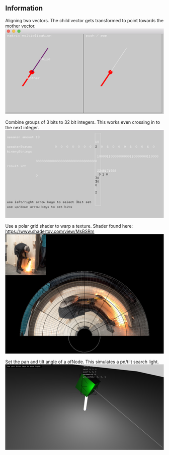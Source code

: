 ## Information
Aligning two vectors. The child vector gets transformed to point towards the mother vector.
![](https://github.com/antimodular/examples/blob/master/align_2_vectors.png)

Combine groups of 3 bits to 32 bit integers. This works even crossing in to the next integer.
![](https://github.com/antimodular/examples/blob/master/3bits_combine.png)

Use a polar grid shader to warp a texture. Shader found here: https://www.shadertoy.com/view/MsBSRm
![](https://github.com/antimodular/examples/blob/master/polar_grid.png)

Set the pan and tilt angle of a ofNode. This simulates a pn/tilt search light.
![](https://github.com/antimodular/examples/blob/master/panTilt.png)

